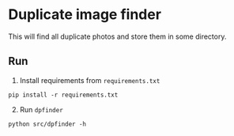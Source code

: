 # Duplicate image finder

This will find all duplicate photos and store them in some directory.

## Run

1. Install requirements from `requirements.txt`
```shell
pip install -r requirements.txt
```
  
2. Run `dpfinder`
```shell
python src/dpfinder -h
```
